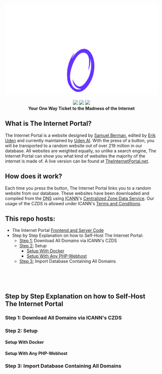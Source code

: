 <p align="center">
    <a href="https://theinternetportal.net/" target="_blank" rel="noopener noreferrer"><img src="https://raw.githubusercontent.com/Uden-Ai/TheInternetPortal/master/website/assets/images/logo-white.svg?sanitize=true"
        height="300"></a>
</p>

<p align="center">
    <a href="https://github.com/badges/Uden-AI/TheInternetPortal" alt="License">
        <img src="https://img.shields.io/github/license/Uden-AI/TheInternetPortal" /></a>
    <a href="https://github.com/Uden-AI/TheInternetPortal/graphs/contributors" alt="Contributors">
        <img src="https://img.shields.io/github/contributors/Uden-AI/TheInternetPortal" /></a>
    <a href="https://github.com/badges/Uden-AI/TheInternetPortal" alt="Activity">
        <img src="https://img.shields.io/github/commit-activity/m/Uden-AI/TheInternetPortal" /></a>
    <br>
    <b>Your One Way Ticket to the Madness of the Internet</b>
</p>

## What is The Internet Portal?


<p>The Internet Portal is a website designed by <a href="https://sberman.me" target="_blank" rel="noopener noreferrer">Samuel Berman</a>, edited by <a href="https://erikuden.com/" target="_blank" rel="noopener noreferrer">Erik Uden</a> and currently maintained by <a href="https://uden.ai/" target="_blank" rel="noopener noreferrer">Uden AI</a>. With the press of a button, you will be transported to a random website out of over 219 million in our database. All websites are weighted equally, so unlike a search engine, The Internet Portal can show you what kind of websites the majority of the internet is made of. A live version can be found at <a href="https://theinternetportal.net" target="_blank" rel="noopener noreferrer">TheInternetPortal.net</a>.</p>

## How does it work?

<p>Each time you press the button, The Internet Portal links you to a random website from our database. These websites have been downloaded and compiled from the <abbr title="Domain Name System">DNS</abbr> using <abbr title="The Internet Corporation for Assigned Names and Numbers">ICANN</abbr>'s <a href="https://czds.icann.org/home" target="_blank" rel="noopener noreferrer">Centralized Zone Data Service</a>. Our usage of the CZDS is allowed under ICANN's <a href="https://czds.icann.org/zone-requests/terms/1.00" target="_blank" rel="noopener noreferrer">Terms and Conditions</a>.</p>

## This repo hosts:

- The Internet Portal [Frontend and Server Code](https://github.com/Uden-AI/TheInternetPortal/tree/main/website)
- Step by Step Explanation on how to Self-Host The Internet Portal:
  - [Step 1:](#step-1-download-all-domains-via-icanns-czds) Download All Domains via ICANN's CZDS
  - [Step 2:](#step-2-setup) Setup
    - [Setup With Docker](#setup-with-docker)
    - [Setup With Any PHP-Webhost](#setup-with-any-php-webhost)
  - [Step 3:](#step-3-import-database-containing-all-domains) Import Database Containing All Domains


<br>
<br>
<br>

## Step by Step Explanation on how to Self-Host The Internet Portal

### Step 1: Download All Domains via ICANN's CZDS
### Step 2: Setup
#### Setup With Docker
#### Setup With Any PHP-Webhost
### Step 3: Import Database Containing All Domains
